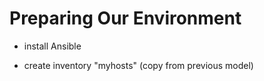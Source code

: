 # Preparing Our Environment

- install Ansible

- create inventory "myhosts" (copy from previous model)

